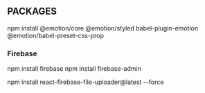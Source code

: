## PACKAGES

npm install @emotion/core @emotion/styled babel-plugin-emotion @emotion/babel-preset-css-prop

### Firebase

npm install firebase
npm install firebase-admin

npm install react-firebase-file-uploader@latest --force
